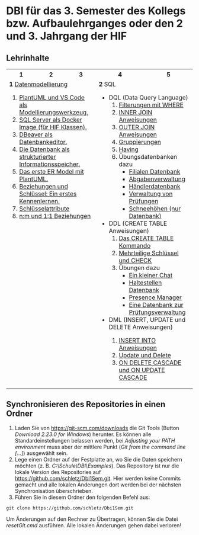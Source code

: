 # DBI für das 3. Semester des Kollegs bzw. Aufbaulehrganges oder den 2 und 3. Jahrgang der HIF

## Lehrinhalte

<table>
    <tr>
        <th>1</th>
        <th>2</th>
        <th>3</th>
        <th>4</th>
        <th>5</th>
    </tr>
    <tr>
        <td colspan="3" valign="top">
            <b>1</b> <a href="10_Modellierung/README.md">Datenmodellierung</a>
            <ol>
                <li><a href="10_Modellierung/plantuml.md">PlantUML und VS Code als Modellierungswerkzeug.</a></li>
                <li><a href="10_Modellierung/SqlServer/README.md">SQL Server als Docker Image (für HIF Klassen).</a>
                </li>
                <li><a href="10_Modellierung/Dbeaver/README.md">DBeaver als Datenbankeditor.</a></li>
                <li><a href="10_Modellierung/10_Intro.md">Die Datenbank als strukturierter Informationsspeicher.</a>
                </li>
                <li><a href="10_Modellierung/20_PlantUmlErModel.md">Das erste ER Model mit PlantUML.</a></li>
                <li><a href="10_Modellierung/30_RelationsAndKeys.md">Beziehungen und Schlüssel: Ein erstes
                        Kennenlernen.</a></li>
                <li><a href="10_Modellierung/40_Keys.md">Schlüsselattribute</a></li>
                <li><a href="10_Modellierung/50_RelationsInDetail.md">n:m und 1:1 Beziehungen</a></li>
            </ol>
        </td>
        <td colspan="2" valign="top">
            <b>2</b> SQL
            <ul>
                <li>DQL (Data Query Language)
                    <ol>
                        <li><a href="01_SQL Basics/02_Abfragen.md">Filterungen mit WHERE</a></li>
                        <li><a href="01_SQL Basics/03_InnerJoin.md">INNER JOIN Anweisungen</a></li>
                        <li><a href="01_SQL Basics/04_OuterJoin.md">OUTER JOIN Anweisungen</a></li>
                        <li><a href="01_SQL Basics/05_Gruppierungen.md">Gruppierungen</a></li>
                        <li><a href="01_SQL Basics/06_Having.md">Having</a></li>
                        <li>Übungsdatenbanken dazu
                            <ul>
                                <li><a href="01_SQL Basics/Uebungen/FilialDb">Filialen Datenbank</a></li>
                                <li><a href="01_SQL Basics/Uebungen/TeamsDb">Abgabenverwaltung</a></li>
                                <li><a href="01_SQL Basics/Uebungen/HaendlerDb">Händlerdatenbank</a></li>
                                <li><a href="01_SQL Basics/Uebungen/SemesterpruefungDb">Verwaltung von Prüfungen</a>
                                </li>
                                <li><a href="01_SQL Basics/Uebungen/SchneeDb">Schneehöhen (nur Datenbank)</a></li>
                            </ul>
                        </li>
                    </ol>
                </li>
                <li>DDL (CREATE TABLE Anweisungen)
                    <ol>
                        <li><a href="02_DDL/01_CreateTableCommand.md">Das CREATE TABLE Kommando</a></li>
                        <li><a href="02_DDL/02_CombinedKeys.md">Mehrteilige Schlüssel und CHECK</a></li>
                        <li>Übungen dazu
                            <ul>
                                <li><a href="02_DDL/Uebungen/Chat">Ein kleiner Chat</a></li>
                                <li><a href="02_DDL/Uebungen/HaltestellenDb">Haltestellen Datenbank</a></li>
                                <li><a href="02_DDL/Uebungen/PresenceManager">Presence Manager</a></li>
                                <li><a href="02_DDL/Uebungen/SemesterpruefungsDb">Eine Datenbank zur
                                        Prüfungsverwaltung</a></li>
                            </ul>
                    </ol>
                </li>
                <li>DML (INSERT, UPDATE und DELETE Anweisungen)</li>
                <ol>
                    <li><a href="03_DML/01_Insert.md">INSERT INTO Anweisungen</a></li>
                    <li><a href="03_DML/02_Update_Delete.md">Update und Delete</a></li>
                    <li><a href="https://www.sqlite.org/foreignkeys.html">ON DELETE CASCADE und ON UPDATE CASCADE</a>
                    </li>
                </ol>
            </ul>
        </td>
    </tr>
</table>

## Synchronisieren des Repositories in einen Ordner

1. Laden Sie von https://git-scm.com/downloads die Git Tools (Button *Download 2.23.0 for Windows*)
herunter. Es können alle Standardeinstellungen belassen werden, bei *Adjusting your PATH environment*
muss aber der mittlere Punkt (*Git from the command line [...]*) ausgewählt sein.
2. Lege einen Ordner auf der Festplatte an, wo Sie die Daten speichern möchten
(z. B. *C:\Schule\DBI\Examples*). Das
Repository ist nur die lokale Version des Repositories auf https://github.com/schletz/Dbi1Sem.git.
Hier werden keine Commits gemacht und alle lokalen Änderungen dort werden bei der
nächsten Synchronisation überschrieben.
3. Führen Sie in diesem Ordner den folgenden Befehl aus:

```text
git clone https://github.com/schletz/Dbi1Sem.git
```

Um Änderungen auf den Rechner zu Übertragen, können Sie die Datei *resetGit.cmd* ausführen.
Alle lokalen Änderungen gehen dabei verloren!
